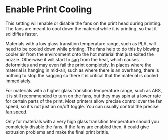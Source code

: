 Enable Print Cooling
====
This setting will enable or disable the fans on the print head during printing. The fans are meant to cool down the material while it is printing, so that it solidifies faster.

Materials with a low glass transition temperature range, such as PLA, will need to be cooled down while printing. The fans help to do this by blowing cooler air from the environment onto the hot material that just exited the nozzle. Otherwise it will start to [sag](../troubleshooting/sagging.md) from the heat, which causes deformities and may even fail the print completely. In places where the material is hanging in mid-air, such as where there is an overhang, there is nothing to stop the sagging so there it is critical that the material is cooled immediately.

For materials with a higher glass transition temperature range, such as ABS, it is still recommended to turn on the fans, but they may spin at a lower rate for certain parts of the print. Most printers allow precise control over the fan speed, so it's not just an on/off toggle. You can usually control the precise [fan speed](cool_fan_speed.md).

Only for materials with a very high glass transition temperature should you completely disable the fans. If the fans are enabled then, it could give extrusion problems and make the final print brittle.